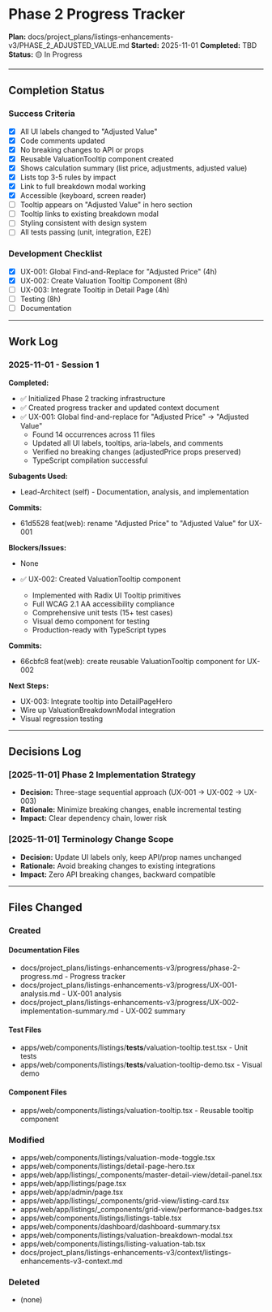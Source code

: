 # Phase 2 Progress Tracker

**Plan:** docs/project_plans/listings-enhancements-v3/PHASE_2_ADJUSTED_VALUE.md
**Started:** 2025-11-01
**Completed:** TBD
**Status:** 🟡 In Progress

---

## Completion Status

### Success Criteria
- [x] All UI labels changed to "Adjusted Value"
- [x] Code comments updated
- [x] No breaking changes to API or props
- [x] Reusable ValuationTooltip component created
- [x] Shows calculation summary (list price, adjustments, adjusted value)
- [x] Lists top 3-5 rules by impact
- [x] Link to full breakdown modal working
- [x] Accessible (keyboard, screen reader)
- [ ] Tooltip appears on "Adjusted Value" in hero section
- [ ] Tooltip links to existing breakdown modal
- [ ] Styling consistent with design system
- [ ] All tests passing (unit, integration, E2E)

### Development Checklist
- [x] UX-001: Global Find-and-Replace for "Adjusted Price" (4h)
- [x] UX-002: Create Valuation Tooltip Component (8h)
- [ ] UX-003: Integrate Tooltip in Detail Page (4h)
- [ ] Testing (8h)
- [ ] Documentation

---

## Work Log

### 2025-11-01 - Session 1

**Completed:**
- ✅ Initialized Phase 2 tracking infrastructure
- ✅ Created progress tracker and updated context document
- ✅ UX-001: Global find-and-replace for "Adjusted Price" → "Adjusted Value"
  - Found 14 occurrences across 11 files
  - Updated all UI labels, tooltips, aria-labels, and comments
  - Verified no breaking changes (adjustedPrice props preserved)
  - TypeScript compilation successful

**Subagents Used:**
- Lead-Architect (self) - Documentation, analysis, and implementation

**Commits:**
- 61d5528 feat(web): rename "Adjusted Price" to "Adjusted Value" for UX-001

**Blockers/Issues:**
- None

- ✅ UX-002: Created ValuationTooltip component
  - Implemented with Radix UI Tooltip primitives
  - Full WCAG 2.1 AA accessibility compliance
  - Comprehensive unit tests (15+ test cases)
  - Visual demo component for testing
  - Production-ready with TypeScript types

**Commits:**
- 66cbfc8 feat(web): create reusable ValuationTooltip component for UX-002

**Next Steps:**
- UX-003: Integrate tooltip into DetailPageHero
- Wire up ValuationBreakdownModal integration
- Visual regression testing

---

## Decisions Log

### [2025-11-01] Phase 2 Implementation Strategy
- **Decision:** Three-stage sequential approach (UX-001 → UX-002 → UX-003)
- **Rationale:** Minimize breaking changes, enable incremental testing
- **Impact:** Clear dependency chain, lower risk

### [2025-11-01] Terminology Change Scope
- **Decision:** Update UI labels only, keep API/prop names unchanged
- **Rationale:** Avoid breaking changes to existing integrations
- **Impact:** Zero API breaking changes, backward compatible

---

## Files Changed

### Created

#### Documentation Files
- docs/project_plans/listings-enhancements-v3/progress/phase-2-progress.md - Progress tracker
- docs/project_plans/listings-enhancements-v3/progress/UX-001-analysis.md - UX-001 analysis
- docs/project_plans/listings-enhancements-v3/progress/UX-002-implementation-summary.md - UX-002 summary

#### Test Files
- apps/web/components/listings/__tests__/valuation-tooltip.test.tsx - Unit tests
- apps/web/components/listings/__tests__/valuation-tooltip-demo.tsx - Visual demo

#### Component Files
- apps/web/components/listings/valuation-tooltip.tsx - Reusable tooltip component

### Modified
- apps/web/components/listings/valuation-mode-toggle.tsx
- apps/web/components/listings/detail-page-hero.tsx
- apps/web/app/listings/_components/master-detail-view/detail-panel.tsx
- apps/web/app/listings/page.tsx
- apps/web/app/admin/page.tsx
- apps/web/app/listings/_components/grid-view/listing-card.tsx
- apps/web/app/listings/_components/grid-view/performance-badges.tsx
- apps/web/components/listings/listings-table.tsx
- apps/web/components/dashboard/dashboard-summary.tsx
- apps/web/components/listings/valuation-breakdown-modal.tsx
- apps/web/components/listings/listing-valuation-tab.tsx
- docs/project_plans/listings-enhancements-v3/context/listings-enhancements-v3-context.md

### Deleted
- (none)
